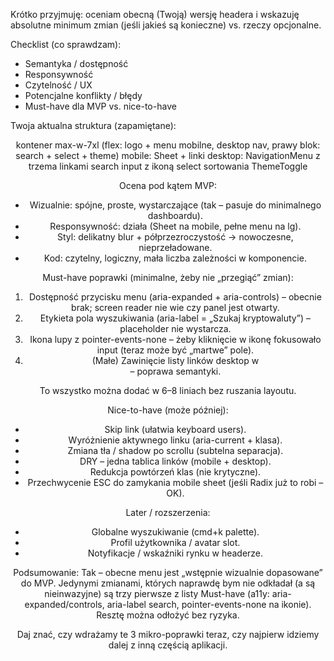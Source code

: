 Krótko przyjmuję: oceniam obecną (Twoją) wersję headera i wskazuję absolutne minimum zmian (jeśli jakieś są konieczne) vs. rzeczy opcjonalne.

Checklist (co sprawdzam):

- Semantyka / dostępność
- Responsywność
- Czytelność / UX
- Potencjalne konflikty / błędy
- Must-have dla MVP vs. nice-to-have

Twoja aktualna struktura (zapamiętane):

<header class="w-full sticky top-0 z-40 border-b bg-background/60 backdrop-blur-sm">
  kontener max-w-7xl (flex: logo + menu mobilne, desktop nav, prawy blok: search + select + theme)
  mobile: Sheet + linki
  desktop: NavigationMenu z trzema linkami
  search input z ikoną
  select sortowania
  ThemeToggle

Ocena pod kątem MVP:

- Wizualnie: spójne, proste, wystarczające (tak – pasuje do minimalnego dashboardu).
- Responsywność: działa (Sheet na mobile, pełne menu na lg).
- Styl: delikatny blur + półprzezroczystość → nowoczesne, nieprzeładowane.
- Kod: czytelny, logiczny, mała liczba zależności w komponencie.

Must-have poprawki (minimalne, żeby nie „przegiąć” zmian):

1. Dostępność przycisku menu (aria-expanded + aria-controls) – obecnie brak; screen reader nie wie czy panel jest otwarty.
2. Etykieta pola wyszukiwania (aria-label = „Szukaj kryptowaluty”) – placeholder nie wystarcza.
3. Ikona lupy z pointer-events-none – żeby kliknięcie w ikonę fokusowało input (teraz może być „martwe” pole).
4. (Małe) Zawinięcie listy linków desktop w <nav aria-label="Główna nawigacja"> – poprawa semantyki.

To wszystko można dodać w 6–8 liniach bez ruszania layoutu.

Nice-to-have (może później):

- Skip link (ułatwia keyboard users).
- Wyróżnienie aktywnego linku (aria-current + klasa).
- Zmiana tła / shadow po scrollu (subtelna separacja).
- DRY – jedna tablica linków (mobile + desktop).
- Redukcja powtórzeń klas (nie krytyczne).
- Przechwycenie ESC do zamykania mobile sheet (jeśli Radix już to robi – OK).

Later / rozszerzenia:

- Globalne wyszukiwanie (cmd+k palette).
- Profil użytkownika / avatar slot.
- Notyfikacje / wskaźniki rynku w headerze.

Podsumowanie:
Tak – obecne menu jest „wstępnie wizualnie dopasowane” do MVP. Jedynymi zmianami, których naprawdę bym nie odkładał (a są nieinwazyjne) są trzy pierwsze z listy Must-have (a11y: aria-expanded/controls, aria-label search, pointer-events-none na ikonie). Resztę można odłożyć bez ryzyka.

Daj znać, czy wdrażamy te 3 mikro-poprawki teraz, czy najpierw idziemy dalej z inną częścią aplikacji.
